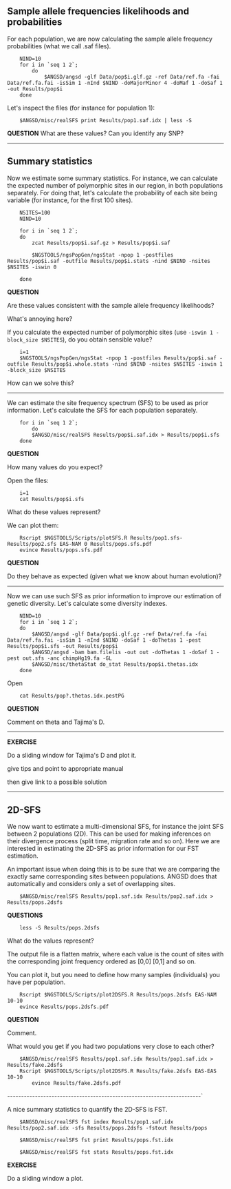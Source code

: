 
## Sample allele frequencies likelihoods and probabilities

For each population, we are now calculating the sample allele frequency probabilities (what we call .saf files).
```
	NIND=10
	for i in `seq 1 2`;
        do
        	$ANGSD/angsd -glf Data/pop$i.glf.gz -ref Data/ref.fa -fai Data/ref.fa.fai -isSim 1 -nInd $NIND -doMajorMinor 4 -doMaf 1 -doSaf 1 -out Results/pop$i
	done
```

Let's inspect the files (for instance for population 1):
```
	$ANGSD/misc/realSFS print Results/pop1.saf.idx | less -S
```

**QUESTION**
What are these values?
Can you identify any SNP?

-------------------------------------------------------------

## Summary statistics

Now we estimate some summary statistics.
For instance, we can calculate the expected number of polymorphic sites in our region, in both populations separately.
For doing that, let's calculate the probability of each site being variable (for instance, for the first 100 sites).
```
	NSITES=100
	NIND=10

	for i in `seq 1 2`;
	do
		zcat Results/pop$i.saf.gz > Results/pop$i.saf

		$NGSTOOLS/ngsPopGen/ngsStat -npop 1 -postfiles Results/pop$i.saf -outfile Results/pop$i.stats -nind $NIND -nsites $NSITES -iswin 0

	done
```

**QUESTION**

Are these values consistent with the sample allele frequency likelihoods?

What's annoying here?

If you calculate the expected number of polymorphic sites (use `-iswin 1 -block_size $NSITES`), do you obtain sensible value?
```
	i=1
	$NGSTOOLS/ngsPopGen/ngsStat -npop 1 -postfiles Results/pop$i.saf -outfile Results/pop$i.whole.stats -nind $NIND -nsites $NSITES -iswin 1 -block_size $NSITES
```

How can we solve this?


--------------------------------------------------------------------

We can estimate the site frequency spectrum (SFS) to be used as prior information.
Let's calculate the SFS for each population separately.

```
	for i in `seq 1 2`;
       	do
		$ANGSD/misc/realSFS Results/pop$i.saf.idx > Results/pop$i.sfs
	done
```

**QUESTION**

How many values do you expect?


Open the files:
```
	i=1
	cat Results/pop$i.sfs
```
What do these values represent?

We can plot them:
```
	Rscript $NGSTOOLS/Scripts/plotSFS.R Results/pop1.sfs-Results/pop2.sfs EAS-NAM 0 Results/pops.sfs.pdf
	evince Results/pops.sfs.pdf
```

**QUESTION**

Do they behave as expected (given what we know about human evolution)?


----------------------------------------------------------------------

Now we can use such SFS as prior information to improve our estimation of genetic diversity.
Let's calculate some diversity indexes.

```
	NIND=10
	for i in `seq 1 2`;
	do
		$ANGSD/angsd -glf Data/pop$i.glf.gz -ref Data/ref.fa -fai Data/ref.fa.fai -isSim 1 -nInd $NIND -doSaf 1 -doThetas 1 -pest Results/pop$i.sfs -out Results/pop$i
		$ANGSD/angsd -bam bam.filelis -out out -doThetas 1 -doSaf 1 -pest out.sfs -anc chimpHg19.fa -GL
		$ANGSD/misc/thetaStat do_stat Results/pop$i.thetas.idx
	done
```

Open
```
	cat Results/pop?.thetas.idx.pestPG
```

**QUESTION**

Comment on theta and Tajima's D.

------------------------------------------------------------------------------------

**EXERCISE**

Do a sliding window for Tajima's D and plot it.

give tips and point to appropriate manual

then give link to a possible solution


-----------------------------------------------------------------------------------





## 2D-SFS

We now want to estimate a multi-dimensional SFS, for instance the joint SFS between 2 populations (2D). 
This can be used for making inferences on their divergence process (split time, migration rate and so on). 
Here we are interested in estimating the 2D-SFS as prior information for our FST estimation.

An important issue when doing this is to be sure that we are comparing the exactly same corresponding sites between populations.
ANGSD does that automatically and considers only a set of overlapping sites.

```
	$ANGSD/misc/realSFS Results/pop1.saf.idx Results/pop2.saf.idx > Results/pops.2dsfs
```

**QUESTIONS**

```
	less -S Results/pops.2dsfs
```

What do the values represent?

The output file is a flatten matrix, where each value is the count of sites with the corresponding joint frequency ordered as [0,0] [0,1] and so on.

You can plot it, but you need to define how many samples (individuals) you have per population.

```
	Rscript $NGSTOOLS/Scripts/plot2DSFS.R Results/pops.2dsfs EAS-NAM 10-10
	evince Results/pops.2dsfs.pdf
```

**QUESTION**

Comment.

What would you get if you had two populations very close to each other?
```
	$ANGSD/misc/realSFS Results/pop1.saf.idx Results/pop1.saf.idx > Results/fake.2dsfs
	Rscript $NGSTOOLS/Scripts/plot2DSFS.R Results/fake.2dsfs EAS-EAS 10-10
        evince Results/fake.2dsfs.pdf
```

----------------------------------------------------------------------`

A nice summary statistics to quantify the 2D-SFS is FST.

```
	$ANGSD/misc/realSFS fst index Results/pop1.saf.idx Results/pop2.saf.idx -sfs Results/pops.2dsfs -fstout Results/pops

```

```
	$ANGSD/misc/realSFS fst print Results/pops.fst.idx
```

```
	$ANGSD/misc/realSFS fst stats Results/pops.fst.idx
```


**EXERCISE**

Do a sliding window a plot.




